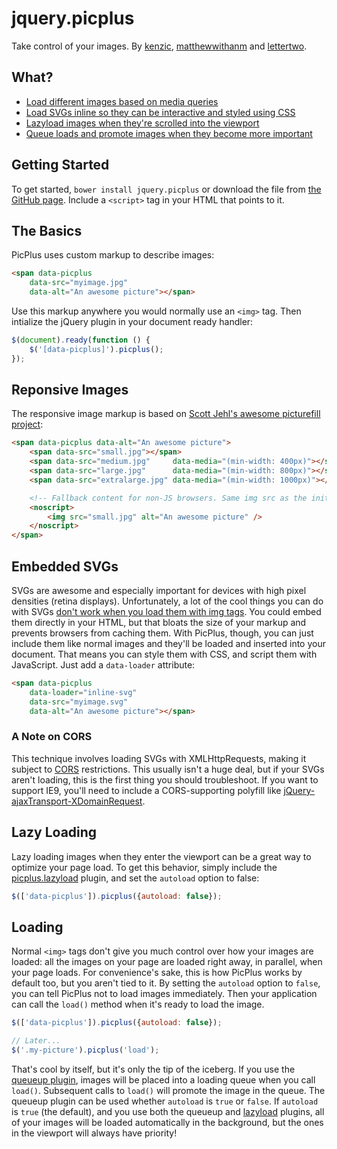 jquery.picplus
==============

Take control of your images. By [kenzic], [matthewwithanm] and [lettertwo].

[matthewwithanm]: http://github.com/matthewwithanm
[lettertwo]: http://github.com/lettertwo
[kenzic]: http://github.com/kenzic


What?
-----

- [Load different images based on media queries](#responsive-images)
- [Load SVGs inline so they can be interactive and styled using CSS](#embedded-svgs)
- [Lazyload images when they're scrolled into the viewport](#lazyloading)
- [Queue loads and promote images when they become more important](#loading)


Getting Started
---------------

To get started, `bower install jquery.picplus` or download the file from [the
GitHub page][1]. Include a `<script>` tag in your HTML that points to it.

[1]: http://github.com/matthewwithanm/jquery.picplus


The Basics
----------

PicPlus uses custom markup to describe images:

```html
<span data-picplus
    data-src="myimage.jpg"
    data-alt="An awesome picture"></span>
```

Use this markup anywhere you would normally use an `<img>` tag. Then intialize
the jQuery plugin in your document ready handler:

```javascript
$(document).ready(function () {
    $('[data-picplus]').picplus();
});
```


Reponsive Images
----------------

The responsive image markup is based on [Scott Jehl's awesome picturefill
project][2]:

```html
<span data-picplus data-alt="An awesome picture">
    <span data-src="small.jpg"></span>
    <span data-src="medium.jpg"     data-media="(min-width: 400px)"></span>
    <span data-src="large.jpg"      data-media="(min-width: 800px)"></span>
    <span data-src="extralarge.jpg" data-media="(min-width: 1000px)"></span>

    <!-- Fallback content for non-JS browsers. Same img src as the initial, unqualified source element. -->
    <noscript>
        <img src="small.jpg" alt="An awesome picture" />
    </noscript>
</span>
```

[2]: https://github.com/scottjehl/picturefill


Embedded SVGs
-------------

SVGs are awesome and especially important for devices with high pixel densities
(retina displays). Unfortunately, a lot of the cool things you can do with SVGs
[don't work when you load them with img tags][3]. You could embed them directly
in your HTML, but that bloats the size of your markup and prevents browsers from
caching them. With PicPlus, though, you can just include them like normal
images and they'll be loaded and inserted into your document. That means you can
style them with CSS, and script them with JavaScript. Just add a `data-loader`
attribute:

```html
<span data-picplus
    data-loader="inline-svg"
    data-src="myimage.svg"
    data-alt="An awesome picture"></span>
```

[3]: http://www.schepers.cc/svg/blendups/embedding.html


### A Note on CORS

This technique involves loading SVGs with XMLHttpRequests, making it subject to
[CORS] restrictions. This usually isn't a huge deal, but if your SVGs aren't
loading, this is the first thing you should troubleshoot. If you want to support
IE9, you'll need to include a CORS-supporting polyfill like
[jQuery-ajaxTransport-XDomainRequest].

[CORS]: http://en.wikipedia.org/wiki/Cross-origin_resource_sharing
[jQuery-ajaxTransport-XDomainRequest]: https://github.com/MoonScript/jQuery-ajaxTransport-XDomainRequest


Lazy Loading
------------

Lazy loading images when they enter the viewport can be a great way to optimize
your page load. To get this behavior, simply include the [picplus.lazyload]
plugin, and set the `autoload` option to false:

```javascript
$(['data-picplus']).picplus({autoload: false});
```


Loading
-------

Normal `<img>` tags don't give you much control over how your images are loaded:
all the images on your page are loaded right away, in parallel, when your page
loads. For convenience's sake, this is how PicPlus works by default too, but you
aren't tied to it. By setting the `autoload` option to `false`, you can tell
PicPlus not to load images immediately. Then your application can call the
`load()` method when it's ready to load the image.

```javascript
$(['data-picplus']).picplus({autoload: false});

// Later...
$('.my-picture').picplus('load');
```

That's cool by itself, but it's only the tip of the iceberg. If you use the
[queueup plugin][picplus.queueup], images will be placed into a loading queue when you call
`load()`. Subsequent calls to `load()` will promote the image in the queue. The
queueup plugin can be used whether `autoload` is `true` or `false`. If
`autoload` is `true` (the default), and you use both the queueup and
[lazyload](#lazyloading) plugins, all of your images will be loaded
automatically in the background, but the ones in the viewport will always have
priority!

[picplus.lazyload]: https://github.com/matthewwithanm/jquery.picplus.lazyload
[picplus.queueup]: https://github.com/matthewwithanm/jquery.picplus.queueup
